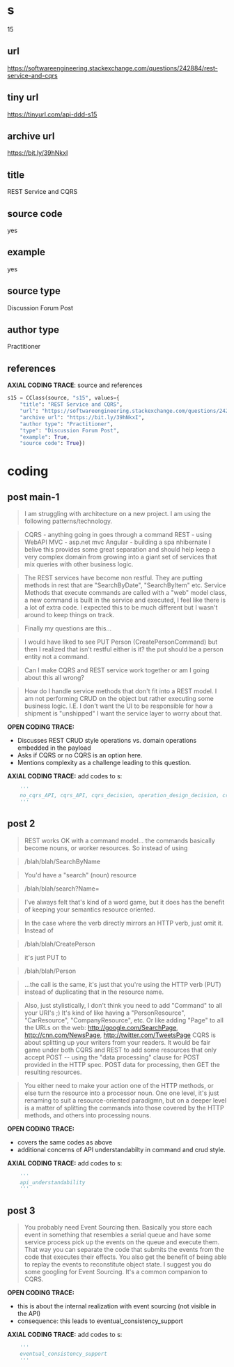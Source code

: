 # s 
15
## url
https://softwareengineering.stackexchange.com/questions/242884/rest-service-and-cqrs
## tiny url
https://tinyurl.com/api-ddd-s15
## archive url
https://bit.ly/39hNkxI
## title
REST Service and CQRS
## source code
yes
## example
yes
## source type 
Discussion Forum Post
## author type
Practitioner
## references

**AXIAL CODING TRACE**: source and references
``` python
s15 = CClass(source, "s15", values={
    "title": "REST Service and CQRS",
    "url": "https://softwareengineering.stackexchange.com/questions/242884/rest-service-and-cqrs",
    "archive url": "https://bit.ly/39hNkxI",
    "author type": "Practitioner",
    "type": "Discussion Forum Post",
    "example": True,
    "source code": True})
``` 

# coding

## post main-1
>I am struggling with architecture on a new project. I am using the following patterns/technology.

>CQRS - anything going in goes through a command
REST - using WebAPI
MVC - asp.net mvc
Angular - building a spa
nhibernate
I belive this provides some great separation and should help keep a very complex domain from growing into a giant set of services that mix queries with other business logic.

>The REST services have become non restful. They are putting methods in rest that are "SearchByDate", "SearchByItem" etc.
Service Methods that execute commands are called with a "web" model class, a new command is built in the service and executed, I feel like there is a lot of extra code.
I expected this to be much different but I wasn't around to keep things on track.

>Finally my questions are this...

>I would have liked to see PUT Person (CreatePersonCommand) but then I realized that isn't restful either is it? the put should be a person entity not a command.

>Can I make CQRS and REST service work together or am I going about this all wrong?

>How do I handle service methods that don't fit into a REST model. I am not performing CRUD on the object but rather executing some business logic. I.E. I don't want the UI to be responsible for how a shipment is "unshipped" I want the service layer to worry about that.

**OPEN CODING TRACE:**
- Discusses REST CRUD style operations vs. domain operations embedded in the payload
- Asks if CQRS or no CQRS is an option here.
- Mentions complexity as a challenge leading to this question.

**AXIAL CODING TRACE:**
add codes to s: 
``` python 
    '''
    no_cqrs_API, cqrs_API, cqrs_decision, operation_design_decision, crud_style_operations_on_resources,domain_operations_on_resources, encode_operations_as_commands_in_the_payload, api_complexity
    '''
```

## post 2
>REST works OK with a command model... the commands basically become nouns, or worker resources.
So instead of using

>/blah/blah/SearchByName

>You'd have a "search" (noun) resource

>/blah/blah/search?Name=

>I've always felt that's kind of a word game, but it does has the benefit of keeping your semantics resource oriented.

>In the case where the verb directly mirrors an HTTP verb, just omit it.
Instead of

>/blah/blah/CreatePerson

>it's just PUT to

>/blah/blah/Person

>...the call is the same, it's just that you're using the HTTP verb (PUT) instead of duplicating that in the resource name.

>Also, just stylistically, I don't think you need to add "Command" to all your URI's ;) It's kind of like having a "PersonResource", "CarResource", "CompanyResource", etc. Or like adding "Page" to all the URLs on the web: http://google.com/SearchPage, http://cnn.com/NewsPage, http://twitter.com/TweetsPage
CQRS is about splitting up your writers from your readers. It would be fair game under both CQRS and REST to add some resources that only accept POST -- using the "data processing" clause for POST provided in the HTTP spec. POST data for processing, then GET the resulting resources.

>You either need to make your action one of the HTTP methods, or else turn the resource into a processor noun.
One one level, it's just renaming to suit a resource-oriented paradigmn, but on a deeper level is a matter of splitting the commands into those covered by the HTTP methods, and others into processing nouns.

**OPEN CODING TRACE:**
- covers the same codes as above
- additional concerns of API understandabilty in command and crud style.

**AXIAL CODING TRACE:**
add codes to s: 
``` python 
    '''
    api_understandability
    '''
```


## post 3
> You probably need Event Sourcing then. Basically you store each event in something that resembles a serial queue and have some service process pick up the events on the queue and execute them. That way you can separate the code that submits the events from the code that executes their effects. You also get the benefit of being able to replay the events to reconstitute object state. I suggest you do some googling for Event Sourcing. It's a common companion to CQRS.

**OPEN CODING TRACE:**
- this is about the internal realization with event sourcing (not visible in the API)
- consequence: this leads to eventual_consistency_support

**AXIAL CODING TRACE:**
add codes to s: 
``` python 
    '''
    eventual_consistency_support
    '''
```
